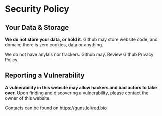 # Security Policy

## Your Data & Storage
**We do not store your data, or hold it**. Github may store website code, and domain; there is zero cookies, data or anything.

We do not have anylais nor trackers. Github may. Review Github Privacy Policy.

## Reporting a Vulnerability
**A vulnerability in this website may allow hackers and bad actors to take over.** Upon finding and discovering a vulnerability, please contact the owner of this website.

Contacts can be found on https://guns.lol/red.bio
